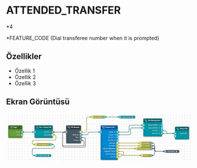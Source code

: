 # ATTENDED_TRANSFER

*4

*FEATURE_CODE (Dial transferee number when it is prompted)

## Özellikler

- Özellik 1
- Özellik 2
- Özellik 3

## Ekran Görüntüsü

![ATTENDED_TRANSFER](https://raw.githubusercontent.com/KurumCELL/KurumCELL/main/scenario/features/ATTENDED_TRANSFER/ATTENDED_TRANSFER.png)
